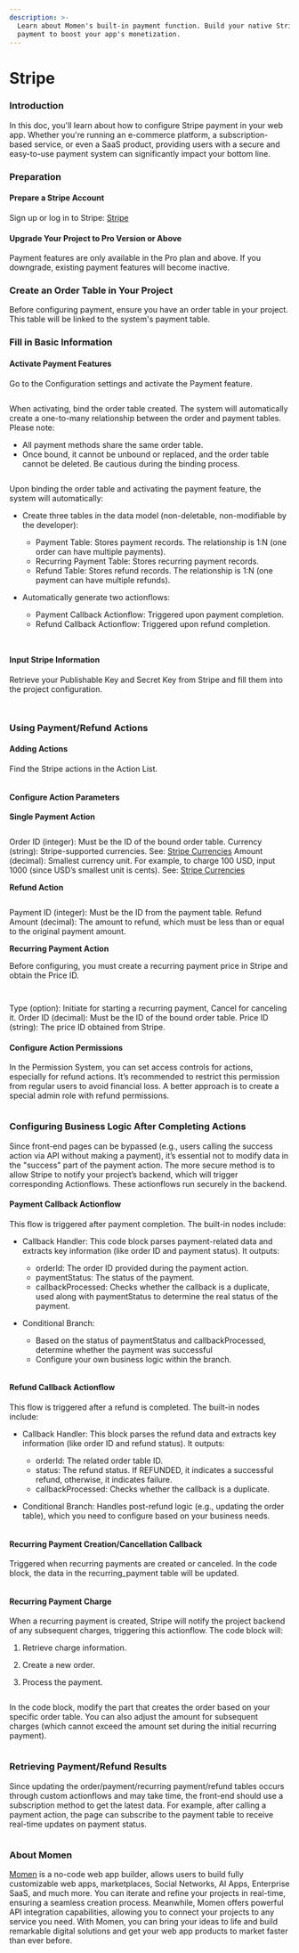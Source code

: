 ```yaml
---
description: >-
  Learn about Momen's built-in payment function. Build your native Stripe
  payment to boost your app's monetization.
---
```


# Stripe

### Introduction

In this doc, you'll learn about how to configure Stripe payment in your web app. Whether you're running an e-commerce platform, a subscription-based service, or even a SaaS product, providing users with a secure and easy-to-use payment system can significantly impact your bottom line.

### Preparation

#### Prepare a Stripe Account

Sign up or log in to Stripe: [Stripe](https://stripe.com/)

#### Upgrade Your Project to Pro Version or Above

Payment features are only available in the Pro plan and above. If you downgrade, existing payment features will become inactive.

### Create an Order Table in Your Project

Before configuring payment, ensure you have an order table in your project. This table will be linked to the system's payment table.

### Fill in Basic Information

#### Activate Payment Features

Go to the Configuration settings and activate the Payment feature.

<figure><img src="../../.gitbook/assets/stripe/stripe.jpeg" alt=""><figcaption></figcaption></figure>

When activating, bind the order table created. The system will automatically create a one-to-many relationship between the order and payment tables. Please note:

* All payment methods share the same order table.
* Once bound, it cannot be unbound or replaced, and the order table cannot be deleted. Be cautious during the binding process.

<figure><img src="../../.gitbook/assets/stripe/stripe2.jpeg" alt=""><figcaption></figcaption></figure>

Upon binding the order table and activating the payment feature, the system will automatically:

* Create three tables in the data model (non-deletable, non-modifiable by the developer):
  * Payment Table: Stores payment records. The relationship is 1:N (one order can have multiple payments).
  * Recurring Payment Table: Stores recurring payment records.
  * Refund Table: Stores refund records. The relationship is 1:N (one payment can have multiple refunds).
*   Automatically generate two actionflows:

    * Payment Callback Actionflow: Triggered upon payment completion.
    * Refund Callback Actionflow: Triggered upon refund completion.

    <figure><img src="../../.gitbook/assets/stripe/stripe3.jpeg" alt=""><figcaption></figcaption></figure>

    <figure><img src="../../.gitbook/assets/stripe/stripe4.jpeg" alt=""><figcaption></figcaption></figure>

#### Input Stripe Information

Retrieve your Publishable Key and Secret Key from Stripe and fill them into the project configuration.

<figure><img src="../../.gitbook/assets/stripe/stripe5.jpeg" alt=""><figcaption></figcaption></figure>

<figure><img src="../../.gitbook/assets/stripe/stripe6.jpeg" alt=""><figcaption></figcaption></figure>

### Using Payment/Refund Actions

#### Adding Actions

Find the Stripe actions in the Action List.

<figure><img src="../../.gitbook/assets/stripe/stripe7.jpeg" alt=""><figcaption></figcaption></figure>

#### Configure Action Parameters

**Single Payment Action**

<figure><img src="../../.gitbook/assets/stripe/stripe8.jpeg" alt=""><figcaption></figcaption></figure>

Order ID (integer): Must be the ID of the bound order table. Currency (string): Stripe-supported currencies. See: [Stripe Currencies](https://docs.stripe.com/currencies#supported-payment-methods) Amount (decimal): Smallest currency unit. For example, to charge 100 USD, input 1000 (since USD’s smallest unit is cents). See: [Stripe Currencies](https://docs.stripe.com/currencies#supported-payment-methods)

**Refund Action**

<figure><img src="../../.gitbook/assets/stripe/stripe9.jpeg" alt=""><figcaption></figcaption></figure>

Payment ID (integer): Must be the ID from the payment table. Refund Amount (decimal): The amount to refund, which must be less than or equal to the original payment amount.

**Recurring Payment Action**

Before configuring, you must create a recurring payment price in Stripe and obtain the Price ID.

<figure><img src="../../.gitbook/assets/stripe/stripe10.jpeg" alt=""><figcaption></figcaption></figure>

<figure><img src="../../.gitbook/assets/stripe/stripe11.jpeg" alt=""><figcaption></figcaption></figure>

Type (option): Initiate for starting a recurring payment, Cancel for canceling it. Order ID (decimal): Must be the ID of the bound order table. Price ID (string): The price ID obtained from Stripe.

#### Configure Action Permissions

In the Permission System, you can set access controls for actions, especially for refund actions. It’s recommended to restrict this permission from regular users to avoid financial loss. A better approach is to create a special admin role with refund permissions.

<figure><img src="../../.gitbook/assets/stripe/stripe12.jpeg" alt=""><figcaption></figcaption></figure>

### Configuring Business Logic After Completing Actions

Since front-end pages can be bypassed (e.g., users calling the success action via API without making a payment), it’s essential not to modify data in the "success" part of the payment action. The more secure method is to allow Stripe to notify your project’s backend, which will trigger corresponding Actionflows. These actionflows run securely in the backend.

#### Payment Callback Actionflow

This flow is triggered after payment completion. The built-in nodes include:

* Callback Handler: This code block parses payment-related data and extracts key information (like order ID and payment status). It outputs:
  * orderId: The order ID provided during the payment action.
  * paymentStatus: The status of the payment.
  * callbackProcessed: Checks whether the callback is a duplicate, used along with paymentStatus to determine the real status of the payment.
*   Conditional Branch:

    * Based on the status of paymentStatus and callbackProcessed, determine whether the payment was successful
    * Configure your own business logic within the branch.

    <figure><img src="../../.gitbook/assets/stripe/stripe13.jpeg" alt=""><figcaption></figcaption></figure>

#### Refund Callback Actionflow

This flow is triggered after a refund is completed. The built-in nodes include:

* Callback Handler: This block parses the refund data and extracts key information (like order ID and refund status). It outputs:
  * orderId: The related order table ID.
  * status: The refund status. If REFUNDED, it indicates a successful refund, otherwise, it indicates failure.
  * callbackProcessed: Checks whether the callback is a duplicate.
*   Conditional Branch: Handles post-refund logic (e.g., updating the order table), which you need to configure based on your business needs.

    <figure><img src="../../.gitbook/assets/stripe/stripe14.jpeg" alt=""><figcaption></figcaption></figure>

#### Recurring Payment Creation/Cancellation Callback

Triggered when recurring payments are created or canceled. In the code block, the data in the recurring\_payment table will be updated.

<figure><img src="../../.gitbook/assets/stripe/stripe15.jpeg" alt=""><figcaption></figcaption></figure>

#### Recurring Payment Charge

When a recurring payment is created, Stripe will notify the project backend of any subsequent charges, triggering this actionflow. The code block will:

1. Retrieve charge information.
2. Create a new order.
3.  Process the payment.

    <figure><img src="../../.gitbook/assets/stripe/stripe16.jpeg" alt=""><figcaption></figcaption></figure>

In the code block, modify the part that creates the order based on your specific order table. You can also adjust the amount for subsequent charges (which cannot exceed the amount set during the initial recurring payment).

<figure><img src="../../.gitbook/assets/stripe/stripe17.jpeg" alt=""><figcaption></figcaption></figure>

### Retrieving Payment/Refund Results

Since updating the order/payment/recurring payment/refund tables occurs through custom actionflows and may take time, the front-end should use a subscription method to get the latest data. For example, after calling a payment action, the page can subscribe to the payment table to receive real-time updates on payment status.

<figure><img src="../../.gitbook/assets/stripe/stripe18.jpeg" alt=""><figcaption></figcaption></figure>



### About Momen

[Momen](https://momen.app/?channel=blog-about) is a no-code web app builder, allows users to build fully customizable web apps, marketplaces, Social Networks, AI Apps, Enterprise SaaS, and much more. You can iterate and refine your projects in real-time, ensuring a seamless creation process. Meanwhile, Momen offers powerful API integration capabilities, allowing you to connect your projects to any service you need. With Momen, you can bring your ideas to life and build remarkable digital solutions and get your web app products to market faster than ever before.

